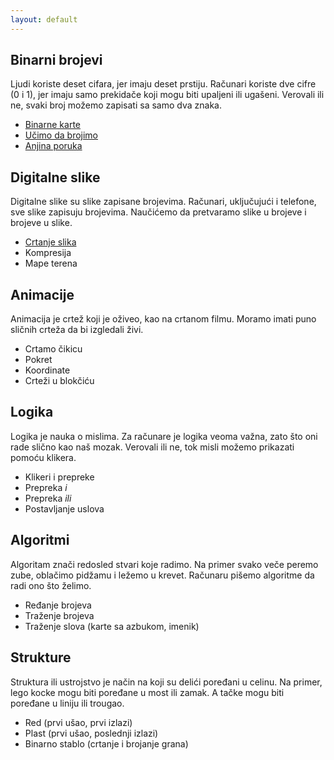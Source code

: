 ```yaml
---
layout: default
---
```


## Binarni brojevi

Ljudi koriste deset cifara, jer imaju deset prstiju. Računari koriste dve cifre (0 i 1), jer imaju samo prekidače koji mogu biti upaljeni ili ugašeni. Verovali ili ne, svaki broj možemo zapisati sa samo dva znaka.

- [Binarne karte](binarne-karte)
- [Učimo da brojimo](binarno-brojanje)
- [Anjina poruka](binarna-poruka)

## Digitalne slike

Digitalne slike su slike zapisane brojevima. Računari, uključujući i telefone, sve slike zapisuju brojevima. Naučićemo da pretvaramo slike u brojeve i brojeve u slike.

- [Crtanje slika](bitmape)
- Kompresija
- Mape terena

## Animacije

Animacija je crtež koji je oživeo, kao na crtanom filmu. Moramo imati puno sličnih crteža da bi izgledali živi.

- Crtamo čikicu
- Pokret
- Koordinate
- Crteži u blokčiću

## Logika

Logika je nauka o mislima. Za računare je logika veoma važna, zato što oni rade slično kao naš mozak. Verovali ili ne, tok misli možemo prikazati pomoću klikera.

- Klikeri i prepreke
- Prepreka *i*
- Prepreka *ili*
- Postavljanje uslova

## Algoritmi

Algoritam znači redosled stvari koje radimo. Na primer svako veče peremo zube, oblačimo pidžamu i ležemo u krevet. Računaru pišemo algoritme da radi ono što želimo.

- Ređanje brojeva
- Traženje brojeva
- Traženje slova (karte sa azbukom, imenik)

## Strukture

Struktura ili ustrojstvo je način na koji su delići poređani u celinu. Na primer, lego kocke mogu biti poređane u most ili zamak. A tačke mogu biti poređane u liniju ili trougao.

- Red (prvi ušao, prvi izlazi)
- Plast (prvi ušao, poslednji izlazi)
- Binarno stablo (crtanje i brojanje grana)
